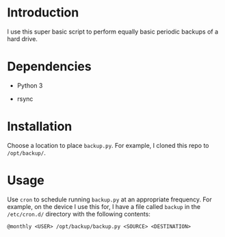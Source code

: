 
# Introduction

I use this super basic script to perform equally basic periodic backups of a
hard drive.

# Dependencies

* Python 3

* rsync

# Installation

Choose a location to place `backup.py`. For example, I cloned this repo
to `/opt/backup/`.

# Usage

Use `cron` to schedule running `backup.py` at an appropriate frequency. For
example, on the device I use this for, I have a file called `backup` in the
`/etc/cron.d/` directory with the following contents:

```
@monthly <USER> /opt/backup/backup.py <SOURCE> <DESTINATION>
```

